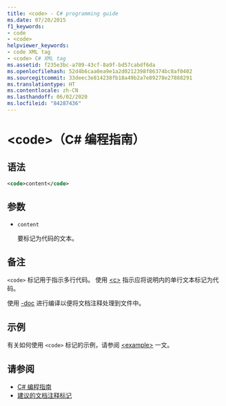 ```yaml
---
title: <code> - C# programming guide
ms.date: 07/20/2015
f1_keywords:
- code
- <code>
helpviewer_keywords:
- code XML tag
- <code> C# XML tag
ms.assetid: f235e3bc-a709-43cf-8a9f-bd57cabdf6da
ms.openlocfilehash: 52d4b6caa0ea9e1a2d0212398f86374bc8af0402
ms.sourcegitcommit: 33deec3e814238fb18a49b2a7e89278e27888291
ms.translationtype: HT
ms.contentlocale: zh-CN
ms.lasthandoff: 06/02/2020
ms.locfileid: "84287436"
---
```

# <a name="code-c-programming-guide"></a>\<code>（C# 编程指南）

## <a name="syntax"></a>语法

```xml
<code>content</code>
```

## <a name="parameters"></a>参数

- `content`

  要标记为代码的文本。

## <a name="remarks"></a>备注

`<code>` 标记用于指示多行代码。 使用 [\<c>](./code-inline.md) 指示应将说明内的单行文本标记为代码。

使用 [-doc](../../language-reference/compiler-options/doc-compiler-option.md) 进行编译以便将文档注释处理到文件中。

## <a name="example"></a>示例

有关如何使用 `<code>` 标记的示例，请参阅 [\<example>](./example.md) 一文。

## <a name="see-also"></a>请参阅

- [C# 编程指南](../index.md)
- [建议的文档注释标记](./recommended-tags-for-documentation-comments.md)
